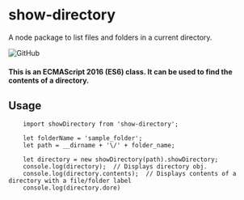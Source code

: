 # show-directory
A node package to list files and folders in a current directory.

![GitHub](https://img.shields.io/github/license/trishantpahwa/show-directory?style=plastic)

#### This is an ECMAScript 2016 (ES6) class. It can be used to find the contents of a directory.

## Usage
```
    import showDirectory from 'show-directory';

    let folderName = 'sample_folder';
    let path = __dirname + '\/' + folder_name;

    let directory = new showDirectory(path).showDirectory;
    console.log(directory);  // Displays directory obj.
    console.log(directory.contents);  // Displays contents of a directory with a file/folder label
    console.log(directory.dore)
```